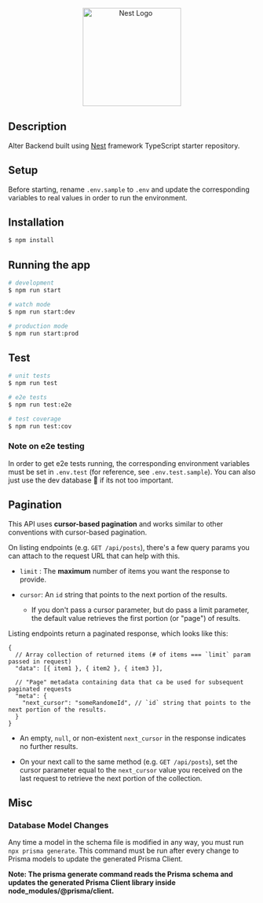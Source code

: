<p align="center">
  <a href="http://nestjs.com/" target="blank"><img src="https://nestjs.com/img/logo-small.svg" width="200" alt="Nest Logo" /></a>
</p>

## Description

Alter Backend built using [Nest](https://github.com/nestjs/nest) framework TypeScript starter repository.

## Setup

Before starting, rename `.env.sample` to `.env` and update the corresponding variables to real values in order to run the environment.

## Installation

```bash
$ npm install
```

## Running the app

```bash
# development
$ npm run start

# watch mode
$ npm run start:dev

# production mode
$ npm run start:prod
```

## Test

```bash
# unit tests
$ npm run test

# e2e tests
$ npm run test:e2e

# test coverage
$ npm run test:cov
```

### Note on e2e testing

In order to get e2e tests running, the corresponding environment variables must be set in `.env.test` (for reference, see `.env.test.sample`). You can also just use the dev database 🤷 if its not too important.

## Pagination

This API uses **cursor-based pagination** and works similar to other conventions with cursor-based pagination.

On listing endpoints (e.g. `GET /api/posts`), there's a few query params you can attach to the request URL that can help with this.

- `limit` : The **maximum** number of items you want the response to provide.
- `cursor`: An `id` string that points to the next portion of the results.

  - If you don't pass a cursor parameter, but do pass a limit parameter, the default value retrieves the first portion (or "page") of results.

Listing endpoints return a paginated response, which looks like this:

```
{
  // Array collection of returned items (# of items === `limit` param passed in request)
  "data": [{ item1 }, { item2 }, { item3 }],

  // "Page" metadata containing data that ca be used for subsequent paginated requests
  "meta": {
    "next_cursor": "someRandomeId", // `id` string that points to the next portion of the results.
  }
}
```

- An empty, `null`, or non-existent `next_cursor` in the response indicates no further results.

- On your next call to the same method (e.g. `GET /api/posts`), set the cursor parameter equal to the `next_cursor` value you received on the last request to retrieve the next portion of the collection.

## Misc

### Database Model Changes

Any time a model in the schema file is modified in any way, you must run `npx prisma generate`. This command must be run after every change to Prisma models to update the generated Prisma Client.

**Note: The prisma generate command reads the Prisma schema and updates the generated Prisma Client library inside node_modules/@prisma/client.**
